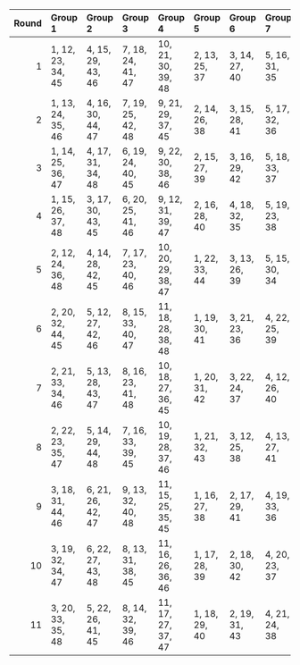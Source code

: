 |   Round | Group 1           | Group 2           | Group 3           | Group 4            | Group 5       | Group 6       | Group 7       | Group 8       | Group 9       | Group 10       | Group 11       |
|--------:|:------------------|:------------------|:------------------|:-------------------|:--------------|:--------------|:--------------|:--------------|:--------------|:---------------|:---------------|
|       1 | 1, 12, 23, 34, 45 | 4, 15, 29, 43, 46 | 7, 18, 24, 41, 47 | 10, 21, 30, 39, 48 | 2, 13, 25, 37 | 3, 14, 27, 40 | 5, 16, 31, 35 | 6, 17, 33, 38 | 8, 19, 26, 44 | 9, 20, 28, 36  | 11, 22, 32, 42 |
|       2 | 1, 13, 24, 35, 46 | 4, 16, 30, 44, 47 | 7, 19, 25, 42, 48 | 9, 21, 29, 37, 45  | 2, 14, 26, 38 | 3, 15, 28, 41 | 5, 17, 32, 36 | 6, 18, 23, 39 | 8, 20, 27, 34 | 10, 22, 31, 40 | 11, 12, 33, 43 |
|       3 | 1, 14, 25, 36, 47 | 4, 17, 31, 34, 48 | 6, 19, 24, 40, 45 | 9, 22, 30, 38, 46  | 2, 15, 27, 39 | 3, 16, 29, 42 | 5, 18, 33, 37 | 7, 20, 26, 43 | 8, 21, 28, 35 | 10, 12, 32, 41 | 11, 13, 23, 44 |
|       4 | 1, 15, 26, 37, 48 | 3, 17, 30, 43, 45 | 6, 20, 25, 41, 46 | 9, 12, 31, 39, 47  | 2, 16, 28, 40 | 4, 18, 32, 35 | 5, 19, 23, 38 | 7, 21, 27, 44 | 8, 22, 29, 36 | 10, 13, 33, 42 | 11, 14, 24, 34 |
|       5 | 2, 12, 24, 36, 48 | 4, 14, 28, 42, 45 | 7, 17, 23, 40, 46 | 10, 20, 29, 38, 47 | 1, 22, 33, 44 | 3, 13, 26, 39 | 5, 15, 30, 34 | 6, 16, 32, 37 | 8, 18, 25, 43 | 9, 19, 27, 35  | 11, 21, 31, 41 |
|       6 | 2, 20, 32, 44, 45 | 5, 12, 27, 42, 46 | 8, 15, 33, 40, 47 | 11, 18, 28, 38, 48 | 1, 19, 30, 41 | 3, 21, 23, 36 | 4, 22, 25, 39 | 6, 13, 29, 34 | 7, 14, 31, 37 | 9, 16, 24, 43  | 10, 17, 26, 35 |
|       7 | 2, 21, 33, 34, 46 | 5, 13, 28, 43, 47 | 8, 16, 23, 41, 48 | 10, 18, 27, 36, 45 | 1, 20, 31, 42 | 3, 22, 24, 37 | 4, 12, 26, 40 | 6, 14, 30, 35 | 7, 15, 32, 38 | 9, 17, 25, 44  | 11, 19, 29, 39 |
|       8 | 2, 22, 23, 35, 47 | 5, 14, 29, 44, 48 | 7, 16, 33, 39, 45 | 10, 19, 28, 37, 46 | 1, 21, 32, 43 | 3, 12, 25, 38 | 4, 13, 27, 41 | 6, 15, 31, 36 | 8, 17, 24, 42 | 9, 18, 26, 34  | 11, 20, 30, 40 |
|       9 | 3, 18, 31, 44, 46 | 6, 21, 26, 42, 47 | 9, 13, 32, 40, 48 | 11, 15, 25, 35, 45 | 1, 16, 27, 38 | 2, 17, 29, 41 | 4, 19, 33, 36 | 5, 20, 24, 39 | 7, 22, 28, 34 | 8, 12, 30, 37  | 10, 14, 23, 43 |
|      10 | 3, 19, 32, 34, 47 | 6, 22, 27, 43, 48 | 8, 13, 31, 38, 45 | 11, 16, 26, 36, 46 | 1, 17, 28, 39 | 2, 18, 30, 42 | 4, 20, 23, 37 | 5, 21, 25, 40 | 7, 12, 29, 35 | 9, 14, 33, 41  | 10, 15, 24, 44 |
|      11 | 3, 20, 33, 35, 48 | 5, 22, 26, 41, 45 | 8, 14, 32, 39, 46 | 11, 17, 27, 37, 47 | 1, 18, 29, 40 | 2, 19, 31, 43 | 4, 21, 24, 38 | 6, 12, 28, 44 | 7, 13, 30, 36 | 9, 15, 23, 42  | 10, 16, 25, 34 |